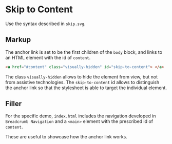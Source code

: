 # Skip to Content

Use the syntax described in `skip.svg`.

## Markup

The anchor link is set to be the first children of the `body` block, and links to an HTML element with the id of `content`.

```html
<a href="#content" class="visually-hidden" id="skip-to-content"> </a>
```

The class `visually-hidden` allows to hide the element from view, but not from assistive technologies. The `skip-to-content` id allows to distinguish the anchor link so that the stylesheet is able to target the individual element.

## Filler

For the specific demo, `index.html` includes the navigation developed in `Breadcrumb Navigation` and a `<main>` element with the prescribed id of `content`.

These are useful to showcase how the anchor link works.
